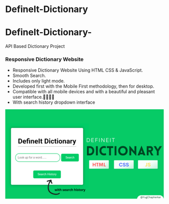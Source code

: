 # DefineIt-Dictionary
# DefineIt-Dictionary-
API Based Dictionary Project 
### Responsive Dictionary Website

- Responsive Dictionary Website Using HTML CSS & JavaScript.
- Smooth Search.
- Includes only light mode.
- Developed first with the Mobile First methodology, then for desktop.
- Compatible with all mobile devices and with a beautiful and pleasant user interface.💚👨🏻‍💻
- With search history dropdown interface

![preview img](/preview.png)
